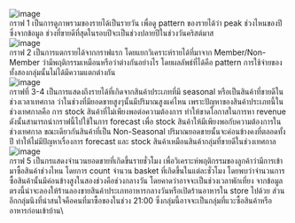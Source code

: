 ![image](https://user-images.githubusercontent.com/77907226/147645234-9b4b1e8d-668d-49e2-8be5-eaaf01a61297.png)\
กราฟ 1 เป็นการดูภาพรวมของรายได้เป็นรายวัน เพื่อดู pattern ของรายได้ว่า peak ช่วงไหนของปีซึ่งจากข้อมูล ช่วงที่ขายดีที่สุดในรอบปีจะเป็นช่วงปลายปีในช่วงวันคริสต์มาส\
![image](https://user-images.githubusercontent.com/77907226/147645539-f285a062-c487-4146-85a1-0937be93eb0b.png)\
กราฟ 2 เป็นการแตกรายได้จากกราฟแรก โดยแยกวิเคราะห์รายได้ที่มาจาก Member/Non-Member ว่ามีพฤติกรรมเหมือนหรือว่าต่างกันอย่างไร โดยผลลัพธ์ที่ได้คือ pattern การใช้จ่ายของทั้งสองกลุ่มนั้นไม่ได้มีความแตกต่างกัน\
![image](https://user-images.githubusercontent.com/77907226/147645699-ef11a92b-ecb4-4dca-a778-882d6b4ca027.png)\
กราฟที่ 3-4 เป็นการแสดงถึงรายได้ที่เกิดจากสินค้าประเภทที่มี seasonal หรือเป็นสินค้าที่ขายดีในช่วงเวลาเทศกาล ว่าในช่วงที่มียอดขายสูงๆนั้นมีปริมาณสูงแค่ไหน เพราะปัญหาของสินค้าประเภทนี้ในช่วงเทศกาลคือ การ stock สินค้าที่ไม่เพียงพอต่อความต้องการ ทำให้ขาดโอกาสในการหา revenue ดังนั้นสามารถนำกราฟนี้ไปใช้ในการ forecast เพื่อ stock สินค้าให้มีเพียงพอกับความต้องการในช่วงเทศกาล ขณะเดียวกันสินค้าที่เป็น Non-Seasonal ปริมาณยอดขายนั้นจะค่อนข้างคงที่ตลอดทั้งปี ทำให้ไม่มีปัญหาเรื่องการ forecast และ stock สินค้าเหมือนสินค้ากลุ่มที่ขายดีในช่วงเทศกาล\
![image](https://user-images.githubusercontent.com/77907226/147646405-74012249-c636-4a81-a506-e77939ba5b89.png)\
กราฟ 5 เป็นกรแสดงจำนวนยอดขายที่เกิดขึ้นรายชั่วโมง เพื่อวิเคราะห์พฤติกรรมของลูกค้าว่ามีการเข้ามาซื้อสินค้าช่วงไหน โดยการ count จำนวน basket ที่เกิดขึ้นในแต่ละชั่วโมง โดยพบว่าจำนวนการซื้อสินค้านั้นมีค่อนข้างสูงในสองช่วงคือช่วงกลางวัน โดยคาดว่าอาจจะเป็นช่วงเวลาพักเที่ยง จากข้อมูลตรงนี้น่าจะลองให้ร้านลองขายสินค้าประเภทอาหารกลางวันหรือเปิดร้านอาหารใน store ไปด้วย ส่วนอีกกลุ่มนึงที่น่าสนใจคือคนที่มาซื้อของในช่วง 21:00 ซึ่งกลุ่มนี้อาจจะเป็นกลุ่มที่แวะซื้อสินค้าหรืออาหารก่อนเข้าบ้าน\
